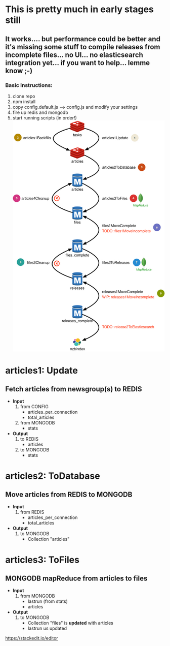 # This is pretty much in early stages still
## It works.... but performance could be better and it's missing some stuff to compile releases from incomplete files... no UI... no elasticsearch integration yet... if you want to help... lemme know ;-)
### Basic Instructions:
 1. clone repo
 1. npm install
 1. copy config.default.js --> config.js and modify your settings
 1. fire up redis and mongodb
 1. start running scripts (in order!)
![](process.jpg)
# articles1: Update
## Fetch articles from newsgroup(s) to REDIS
- **Input**
	1. from CONFIG
		- articles_per_connection
		- total_articles
	1. from MONGODB
		- stats
- **Output**
	1. to REDIS
		- articles
	1. to MONGODB
		- stats
# articles2: ToDatabase
## Move articles from REDIS to MONGODB
- **Input**
	1. from REDIS
		- articles_per_connection
		- total_articles
- **Output**
	1. to MONGODB
		- Collection "articles"
# articles3: ToFiles
## MONGODB mapReduce from articles to files
- **Input**
	1. from MONGODB
		- lastrun (from stats)
		- articles
- **Output**
	1. to MONGODB
		- Collection "files" is **updated** with articles
		- lastrun us updated

https://stackedit.io/editor